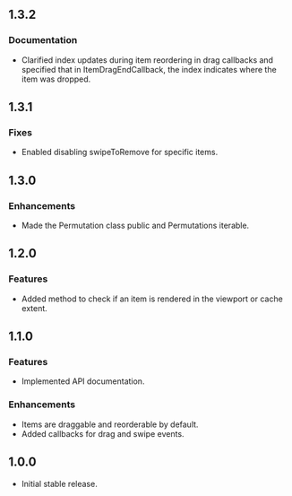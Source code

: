 ## 1.3.2

### Documentation

- Clarified index updates during item reordering in drag callbacks and specified that in ItemDragEndCallback, the index indicates where the item was dropped.

## 1.3.1

### Fixes

- Enabled disabling swipeToRemove for specific items.

## 1.3.0

### Enhancements

- Made the Permutation class public and Permutations iterable.

## 1.2.0

### Features

- Added method to check if an item is rendered in the viewport or cache extent.

## 1.1.0

### Features

- Implemented API documentation.

### Enhancements

- Items are draggable and reorderable by default.
- Added callbacks for drag and swipe events.

## 1.0.0 

- Initial stable release.